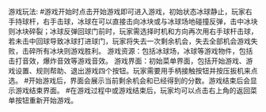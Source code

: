 游戏玩法:
  #游戏开始时点击开始游戏即可进入游戏，初始状态冰球静止，玩家右手持球杆，右手击球，冰球在可以直接击向冰块或与冰球场地碰撞反弹，击中冰块则冰块碎裂；冰球反弹回球门前时，玩家需选择时机和方向再次用右手球杆击球，若未击中回球导致冰球打进球门，玩家将失去一次剩余机会，失去全部机会游戏失败，击碎所有冰块则游戏胜利。
游戏资源：包括冰球场，冰球等游戏物件，包括击打音效，爆炸音效等游戏音效。
游戏界面：初始菜单界面，包括开始游戏、游戏设置、规则帮助、退出游戏四个按钮。玩家需要用手柄接触按钮并按压扳机来点选。
  #开始游戏后，界面会展示当前剩余机会和已经得到的分数。游戏结束后会显示游戏结束界面。
  #在游戏过程中或游戏结束后，玩家均可以点击右上角的返回菜单按钮重新开始游戏。
